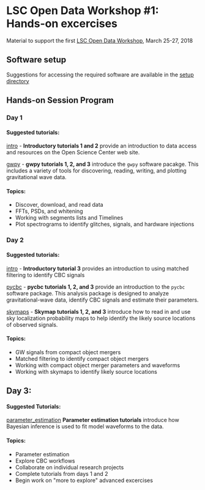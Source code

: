 # LSC Open Data Workshop #1: Hands-on excercises

Material to support the first
[LSC Open Data Workshop](https://losc.ligo.org/s/workshop1/),
March 25-27, 2018

## Software setup

Suggestions for accessing the required software are
available in the [setup directory](./setup/README.md)

## Hands-on Session Program

### Day 1

#### Suggested tutorials:

[intro](./intro) - **Introductory tutorials 1 and 2** provide an introduction to
data access and resources on the Open Science Center web site.

[gwpy](./gwpy) - **gwpy tutorials 1, 2, and 3**
introduce the `gwpy` software pacakge.  This includes a variety of
tools for discovering, reading, writing, and plotting gravitational wave
data.  

#### Topics:
 * Discover, download, and read data
 * FFTs, PSDs, and whitening
 * Working with segments lists and Timelines
 * Plot spectrograms to identify glitches, signals, and hardware injections

### Day 2

#### Suggested tutorials:

[intro](./intro) - **Introductory tutorial 3** provides an introduction
to using matched filtering to identify CBC signals

[pycbc](./pycbc) - **pycbc tutorials 1, 2, and 3** provide an introduction
to the `pycbc` software package.  This analysis package is designed to
analyze gravitational-wave data, identify CBC signals
and estimate their parameters.  

[skymaps](./skymaps) - **Skymap tutorials 1, 2, and 3** introduce how to read in and use sky localization probability maps to help identify the likely source locations of observed signals.


#### Topics:
 * GW signals from compact object mergers
 * Matched filtering to identify compact object mergers
 * Working with compact object merger parameters and waveforms
 * Working with skymaps to identify likely source locations


## Day 3: 

#### Suggested Tutorials:

[parameter_estimation](./parameter_estimation) **Parameter estimation tutorials** introduce how Bayesian inference is used to fit model waveforms to the data.

#### Topics:
 * Parameter estimation
 * Explore CBC workflows
 * Collaborate on individual research projects
 * Complete tutorials from days 1 and 2
 * Begin work on "more to explore" advanced excercises
